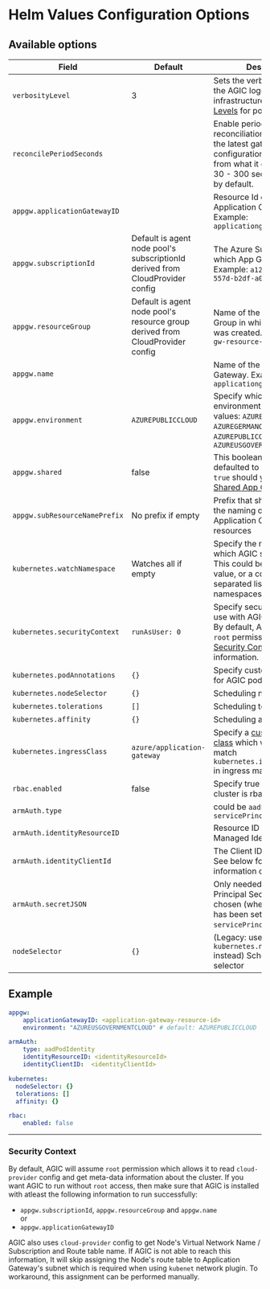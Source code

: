 # Helm Values Configuration Options

## Available options

| Field | Default | Description |
| - | - | - |
| `verbosityLevel`| 3 | Sets the verbosity level of the AGIC logging infrastructure. See [Logging Levels](troubleshooting.md#logging-levels) for possible values. |
| `reconcilePeriodSeconds` | | Enable periodic reconciliation to checks if the latest gateway configuration is different from what it cached. Range: 30 - 300 seconds. Disabled by default. |
| `appgw.applicationGatewayID` | | Resource Id of the Application Gateway. Example: `applicationgatewayd0f0` |
| `appgw.subscriptionId` | Default is agent node pool's subscriptionId derived from CloudProvider config  | The Azure Subscription ID in which App Gateway resides. Example: `a123b234-a3b4-557d-b2df-a0bc12de1234` |
| `appgw.resourceGroup` | Default is agent node pool's resource group derived from CloudProvider config | Name of the Azure Resource Group in which App Gateway was created. Example: `app-gw-resource-group` |
| `appgw.name` | | Name of the Application Gateway. Example: `applicationgatewayd0f0` |
| `appgw.environment`| `AZUREPUBLICCLOUD` | Specify which cloud environment. Possbile values: `AZURECHINACLOUD`, `AZUREGERMANCLOUD`, `AZUREPUBLICCLOUD`, `AZUREUSGOVERNMENTCLOUD` |
| `appgw.shared` | false | This boolean flag should be defaulted to `false`. Set to `true` should you need a [Shared App Gateway](setup/install-existing.md#multi-cluster--shared-app-gateway). |
| `appgw.subResourceNamePrefix` | No prefix if empty | Prefix that should be used in the naming of the Application Gateway's sub-resources|
| `kubernetes.watchNamespace` | Watches all if empty | Specify the name space, which AGIC should watch. This could be a single string value, or a comma-separated list of namespaces. |
| `kubernetes.securityContext` | `runAsUser: 0` | Specify security context to use with AGIC deployment. By default, AGIC will assume `root` permission. Jump to [Security Context](#security-context) for more information. |
| `kubernetes.podAnnotations` | `{}` | Specify custom annotations for AGIC pod |
| `kubernetes.nodeSelector` | `{}` | Scheduling node selector |
| `kubernetes.tolerations` | `[]` | Scheduling tolerations |
| `kubernetes.affinity` | `{}` | Scheduling affinity |
| `kubernetes.ingressClass` | `azure/application-gateway` | Specify a [custom ingress class](features\custom-ingress-class.md) which will be used to match `kubernetes.io/ingress.class` in ingress manifest |
| `rbac.enabled` | false | Specify true if kubernetes cluster is rbac enabled |
| `armAuth.type` | | could be `aadPodIdentity` or `servicePrincipal` |
| `armAuth.identityResourceID` | | Resource ID of the Azure Managed Identity |
| `armAuth.identityClientId` | | The Client ID of the Identity. See below for more information on Identity |
| `armAuth.secretJSON` | | Only needed when Service Principal Secret type is chosen (when `armAuth.type` has been set to `servicePrincipal`) |
| `nodeSelector` | `{}` | (Legacy: use `kubernetes.nodeSelector` instead) Scheduling node selector |

## Example

```yaml
appgw:
    applicationGatewayID: <application-gateway-resource-id>
    environment: "AZUREUSGOVERNMENTCLOUD" # default: AZUREPUBLICCLOUD

armAuth:
    type: aadPodIdentity
    identityResourceID: <identityResourceId>
    identityClientID:  <identityClientId>

kubernetes:
  nodeSelector: {}
  tolerations: []
  affinity: {}

rbac:
    enabled: false
```

---
### Security Context
By default, AGIC will assume `root` permission which allows it to read `cloud-provider` config and get meta-data information about the cluster.
If you want AGIC to run without `root` access, then make sure that AGIC is installed with atleast the following information to run successfully:
* `appgw.subscriptionId`, `appgw.resourceGroup` and `appgw.name`  
or
* `appgw.applicationGatewayID`

AGIC also uses `cloud-provider` config to get Node's Virtual Network Name / Subscription and Route table name. If AGIC is not able to reach this information,  It will skip assigning the Node's route table to Application Gateway's subnet which is required when using `kubenet` network plugin. To workaround, this assignment can be performed manually.

